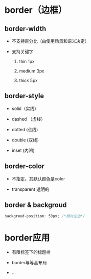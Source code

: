 
# border（边框）

## border-width

* 不支持百分比（由使用场景和语义决定）

* 支持关键字

    1. thin 1px

    2. medium 3px

    3. thick 5px

## border-style

* solid（实线）

* dashed （虚线）

* dotted (点线)

* double (双线)

* inset (内凹)

## border-color

* 不指定，其默认颜色是color

* transparent 透明的

## border & backgroud

```css
backgroud-position: 50px; /*相对左边*/
```

# border应用

* 有限标签下的标题栏

* border与等高布局

* ...